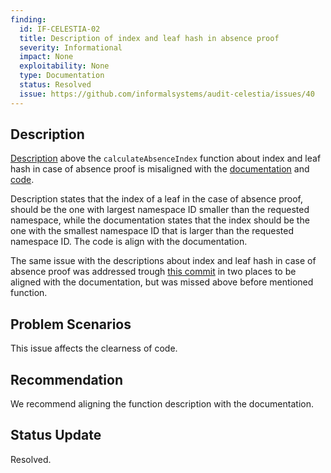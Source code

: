 ```yaml
---
finding:
  id: IF-CELESTIA-02
  title: Description of index and leaf hash in absence proof
  severity: Informational
  impact: None
  exploitability: None
  type: Documentation
  status: Resolved
  issue: https://github.com/informalsystems/audit-celestia/issues/40
---
```




## Description
[Description](https://github.com/celestiaorg/nmt/blob/4276d172f18c87ebdd18da0cc4b758f0dd164118/nmt.go#L335-L338) above the `calculateAbsenceIndex` function about index and leaf hash in case of absence proof is misaligned with the [documentation](https://github.com/celestiaorg/nmt/blob/4276d172f18c87ebdd18da0cc4b758f0dd164118/spec/nmt.md#L88) and [code](https://github.com/celestiaorg/nmt/blob/4276d172f18c87ebdd18da0cc4b758f0dd164118/nmt.go#L355-L357).

Description states that the index of a leaf in the case of absence proof, should be the one with largest namespace ID smaller than the requested namespace, while the documentation states that the index should be the one with the smallest namespace ID that is larger than the requested namespace ID. The code is align with the documentation.

The same issue with the descriptions about index and leaf hash in case of absence proof was addressed trough [this commit](https://github.com/celestiaorg/nmt/commit/4276d172f18c87ebdd18da0cc4b758f0dd164118) in two places to be aligned with the documentation, but was missed above before mentioned function.


## Problem Scenarios
This issue affects the clearness of code.


## Recommendation
We recommend aligning the function description with the documentation.


## Status Update
Resolved. 